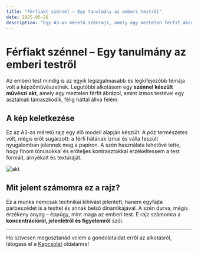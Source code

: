 ```yaml
---
title: "Férfiakt szénnel – Egy tanulmány az emberi testről"
date: 2025-05-28
description: "Egy A3-as méretű szénrajz, amely egy meztelen férfit ábrázol, amint izmos testével egy asztalnak támaszkodik."
---
```


# Férfiakt szénnel – Egy tanulmány az emberi testről

Az emberi test mindig is az egyik legizgalmasabb és legkifejezőbb témája volt a képzőművészetnek. Legutóbbi alkotásom egy **szénnel készült művészi akt**, amely egy meztelen férfit ábrázol, amint izmos testével egy asztalnak támaszkodik, félig háttal állva felém.

## A kép keletkezése

Ez az A3-as méretű rajz egy élő modell alapján készült. A póz természetes volt, mégis erőt sugárzott: a férfi hátának izmai és válla feszült nyugalomban jelennek meg a papíron. A szén használata lehetővé tette, hogy finom tónusokkal és erőteljes kontrasztokkal érzékeltessem a test formáit, árnyékait és textúráját.

![akt](/images/nude.jpg)

## Mit jelent számomra ez a rajz?

Ez a munka nemcsak technikai kihívást jelentett, hanem egyfajta párbeszédet is a testtel és annak belső dinamikájával. A szén durva, mégis érzékeny anyag – éppúgy, mint maga az emberi test. E rajz számomra a **koncentrációról, jelenlétről és figyelemről** szól.

---

Ha szívesen megosztanád velem a gondolataidat erről az alkotásról, látogass el a [Kapcsolat](./kontact.md) oldalamra!
